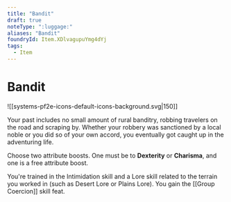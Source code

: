 ```yaml
---
title: "Bandit"
draft: true
noteType: ":luggage:"
aliases: "Bandit"
foundryId: Item.XDlvagupuYmg4dYj
tags:
  - Item
---
```


# Bandit
![[systems-pf2e-icons-default-icons-background.svg|150]]

Your past includes no small amount of rural banditry, robbing travelers on the road and scraping by. Whether your robbery was sanctioned by a local noble or you did so of your own accord, you eventually got caught up in the adventuring life.

Choose two attribute boosts. One must be to **Dexterity** or **Charisma**, and one is a free attribute boost.

You're trained in the Intimidation skill and a Lore skill related to the terrain you worked in (such as Desert Lore or Plains Lore). You gain the [[Group Coercion]] skill feat.
